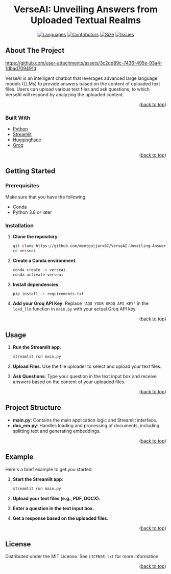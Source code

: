 <div align="center">
<h1 align="center">VerseAI: Unveiling Answers from Uploaded Textual Realms</h1>

[![Languages][language-shield]][language-url]
[![Contributors][contri-shield]][contri-url]
[![Size][size-shield]][size-url]
[![Issues][issues-shield]][issues-url]


</div>

## About The Project

https://github.com/user-attachments/assets/3c2dd89c-7436-495e-93a4-1dbad709491d

VerseAI is an intelligent chatbot that leverages advanced large language models (LLMs) to provide answers based on the content of uploaded text files. Users can upload various text files and ask questions, to which VerseAI will respond by analyzing the uploaded content.

<p align="right">(<a href="#top">back to top</a>)</p>

### Built With

* [Python](https://www.python.org/)
* [Streamlit](https://streamlit.io/)
* [HuggingFace](https://huggingface.co/)
* [Groq](https://groq.com/)

<p align="right">(<a href="#top">back to top</a>)</p>

## Getting Started

### Prerequisites

Make sure that you have the following:
- [Conda](https://docs.conda.io/en/latest/miniconda.html)
- Python 3.8 or later

### Installation

1. **Clone the repository**:
    ```sh
    git clone https://github.com/meetgajjarx07/VerseAI-Unveiling-Answers-from-uploaded-Textual-Realms.git
    cd verseai
    ```

2. **Create a Conda environment**:
    ```sh
    conda create -n verseai 
    conda activate verseai
    ```

3. **Install dependencies**:
    ```sh
    pip install -r requirements.txt
    ```

4. **Add your Groq API Key**:
    Replace `'ADD YOUR GROQ API KEY'` in the `load_llm` function in `main.py` with your actual Groq API key.

<p align="right">(<a href="#top">back to top</a>)</p>

## Usage

1. **Run the Streamlit app**:
    ```sh
    streamlit run main.py
    ```

2. **Upload Files**: Use the file uploader to select and upload your text files.

3. **Ask Questions**: Type your question in the text input box and receive answers based on the content of your uploaded files.

<p align="right">(<a href="#top">back to top</a>)</p>

## Project Structure

- **main.py**: Contains the main application logic and Streamlit interface.
- **doc_em.py**: Handles loading and processing of documents, including splitting text and generating embeddings.

<p align="right">(<a href="#top">back to top</a>)</p>

## Example

Here's a brief example to get you started:

1. **Start the Streamlit app**:
    ```sh
    streamlit run main.py
    ```

2. **Upload your text files (e.g., PDF, DOCX).**

3. **Enter a question in the text input box.**

4. **Get a response based on the uploaded files.**

<p align="right">(<a href="#top">back to top</a>)</p>



## License

Distributed under the MIT License. See `LICENSE.txt` for more information.

<p align="right">(<a href="#top">back to top</a>)</p>



[contri-shield]: https://img.shields.io/github/contributors/meetgajjarx07/VerseAI-Unveiling-Answers-from-uploaded-Textual-Realms?style=for-the-badge
[contri-url]: https://github.com/meetgajjarx07/VerseAI-Unveiling-Answers-from-uploaded-Textual-Realms/graphs/contributors
[size-shield]: https://img.shields.io/github/repo-size/meetgajjarx07/VerseAI-Unveiling-Answers-from-uploaded-Textual-Realms?style=for-the-badge
[size-url]: https://github.com/meetgajjarx07/VerseAI-Unveiling-Answers-from-uploaded-Textual-Realms
[issues-shield]: https://img.shields.io/github/issues/meetgajjarx07/VerseAI-Unveiling-Answers-from-uploaded-Textual-Realms?style=for-the-badge
[issues-url]: https://github.com/meetgajjarx07/VerseAI-Unveiling-Answers-from-uploaded-Textual-Realms/issues
[language-shield]: https://img.shields.io/github/languages/count/meetgajjarx07/VerseAI-Unveiling-Answers-from-uploaded-Textual-Realms?style=for-the-badge
[language-url]: https://github.com/meetgajjarx07/VerseAI-Unveiling-Answers-from-uploaded-Textual-Realms


